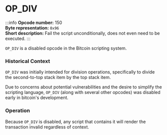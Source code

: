 # OP_DIV
:::info
**Opcode number:** 150  
**Byte representation:** `0x96`  
**Short description:** Fail the script unconditionally, does not even need to be executed.
:::

`OP_DIV` is a disabled opcode in the Bitcoin scripting system.

### Historical Context
`OP_DIV` was initially intended for division operations, specifically to divide the second-to-top stack item by the top stack item.

Due to concerns about potential vulnerabilities and the desire to simplify the scripting language, `OP_DIV` (along with several other opcodes) was disabled early in bitcoin's development.

### Operation
Because `OP_DIV` is disabled, any script that contains it will render the transaction invalid regardless of context.
